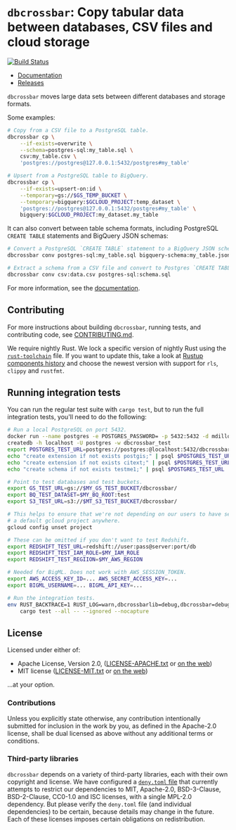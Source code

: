 # `dbcrossbar`: Copy tabular data between databases, CSV files and cloud storage

[![Build Status](https://travis-ci.org/faradayio/dbcrossbar.svg)](https://travis-ci.org/faradayio/dbcrossbar)

- [Documentation](docs)
- [Releases][releases]

[docs]: https://www.dbcrossbar.org/
[releases]: https://github.com/dbcrossbar/dbcrossbar/releases

`dbcrossbar` moves large data sets between different databases and storage formats.

Some examples:

```sh
# Copy from a CSV file to a PostgreSQL table.
dbcrossbar cp \
    --if-exists=overwrite \
    --schema=postgres-sql:my_table.sql \
    csv:my_table.csv \
    'postgres://postgres@127.0.0.1:5432/postgres#my_table'

# Upsert from a PostgreSQL table to BigQuery.
dbcrossbar cp \
    --if-exists=upsert-on:id \
    --temporary=gs://$GS_TEMP_BUCKET \
    --temporary=bigquery:$GCLOUD_PROJECT:temp_dataset \
    'postgres://postgres@127.0.0.1:5432/postgres#my_table' \
    bigquery:$GCLOUD_PROJECT:my_dataset.my_table
```

It can also convert between table schema formats, including PostgreSQL `CREATE TABLE` statements and BigQuery JSON schemas:

```sh
# Convert a PostgreSQL `CREATE TABLE` statement to a BigQuery JSON schema.
dbcrossbar conv postgres-sql:my_table.sql bigquery-schema:my_table.json

# Extract a schema from a CSV file and convert to Postgres `CREATE TABLE`.
dbcrossbar conv csv:data.csv postgres-sql:schema.sql
```

For more information, see the [documentation][docs].

## Contributing

For more instructions about building `dbcrossbar`, running tests, and contributing code, see [CONTRIBUTING.md](./CONTRIBUTING.md).

We require nightly Rust. We lock a specific version of nightly Rust using the [`rust-toolchain`](./rust-toolchain) file. If you want to update this, take a look at [Rustup components history](https://mexus.github.io/rustup-components-history/) and choose the newest version with support for `rls`, `clippy` and `rustfmt`.

## Running integration tests

You can run the regular test suite with `cargo test`, but to run the full integration tests, you'll need to do the following:

```sh
# Run a local PostgreSQL on port 5432.
docker run --name postgres -e POSTGRES_PASSWORD= -p 5432:5432 -d mdillon/postgis
createdb -h localhost -U postgres -w dbcrossbar_test
export POSTGRES_TEST_URL=postgres://postgres:@localhost:5432/dbcrossbar_test
echo "create extension if not exists postgis;" | psql $POSTGRES_TEST_URL
echo "create extension if not exists citext;" | psql $POSTGRES_TEST_URL
echo "create schema if not exists testme1;" | psql $POSTGRES_TEST_URL

# Point to test databases and test buckets.
export GS_TEST_URL=gs://$MY_GS_TEST_BUCKET/dbcrossbar/
export BQ_TEST_DATASET=$MY_BQ_ROOT:test
export S3_TEST_URL=s3://$MT_S3_TEST_BUCKET/dbcrossbar/

# This helps to ensure that we're not depending on our users to have set
# a default gcloud project anywhere.
gcloud config unset project

# These can be omitted if you don't want to test Redshift.
export REDSHIFT_TEST_URL=redshift://user:pass@server:port/db
export REDSHIFT_TEST_IAM_ROLE=$MY_IAM_ROLE
export REDSHIFT_TEST_REGIION=$MY_AWS_REGION

# Needed for BigML. Does not work with AWS_SESSION_TOKEN.
export AWS_ACCESS_KEY_ID=... AWS_SECRET_ACCESS_KEY=...
export BIGML_USERNAME=... BIGML_API_KEY=...

# Run the integration tests.
env RUST_BACKTRACE=1 RUST_LOG=warn,dbcrossbarlib=debug,dbcrossbar=debug \
    cargo test --all -- --ignored --nocapture
```

## License

Licensed under either of:

- Apache License, Version 2.0, ([LICENSE-APACHE.txt](./LICENSE-APACHE.txt) or [on the web](http://www.apache.org/licenses/LICENSE-2.0))
- MIT license ([LICENSE-MIT.txt](./LICENSE-MIT.txt) or [on the web](http://opensource.org/licenses/MIT))

...at your option.

### Contributions

Unless you explicitly state otherwise, any contribution intentionally submitted for inclusion in the work by you, as defined in the Apache-2.0 license, shall be dual licensed as above without any additional terms or conditions.

### Third-party libraries

`dbcrossbar` depends on a variety of third-party libraries, each with their own copyright and license. We have configured a [`deny.toml` file](./deny.toml) that currently attempts to restrict our dependencies to MIT, Apache-2.0, BSD-3-Clause, BSD-2-Clause, CC0-1.0 and ISC licenses, with a single MPL-2.0 dependency. But please verify the `deny.toml` file (and individual dependencies) to be certain, because details may change in the future. Each of these licenses imposes certain obligations on redistribution.
